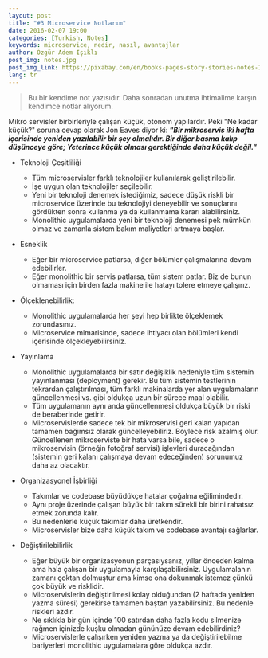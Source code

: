 ```yaml
---
layout: post
title: "#3 Microservice Notlarım"
date: 2016-02-07 19:00
categories: [Turkish, Notes]
keywords: microservice, nedir, nasıl, avantajlar
author: Özgür Adem Işıklı
post_img: notes.jpg
post_img_link: https://pixabay.com/en/books-pages-story-stories-notes-1245690
lang: tr
---
```


> Bu bir kendime not yazısıdır. Daha sonradan unutma ihtimalime karşın kendimce notlar alıyorum.

Mikro servisler birbirleriyle çalışan küçük, otonom yapılardır. Peki "Ne kadar küçük?" soruna cevap olarak Jon Eaves diyor ki: **_"Bir mikroservis iki hafta içerisinde yeniden yazılabilir bir şey olmalıdır. Bir diğer basma kalıp düşünceye göre; Yeterince küçük olması gerektiğinde daha küçük değil."_**

- Teknoloji Çeşitliliği

  - Tüm microservisler farklı teknolojiler kullanılarak geliştirilebilir.
  - İşe uygun olan teknolojiler seçilebilir.
  - Yeni bir teknoloji denemek istediğimiz, sadece düşük riskli bir microservice üzerinde bu teknolojiyi deneyebilir ve sonuçlarını gördükten sonra kullanma ya da kullanmama kararı alabilirsiniz.
  - Monolithic uygulamalarda yeni bir teknoloji denemesi pek mümkün olmaz ve zamanla sistem bakım maliyetleri artmaya başlar.

- Esneklik

  - Eğer bir microservice patlarsa, diğer bölümler çalışmalarına devam edebilirler.
  - Eğer monolithic bir servis patlarsa, tüm sistem patlar. Biz de bunun olmaması için birden fazla makine ile hatayı tolere etmeye çalışırız.

- Ölçeklenebilirlik:

  - Monolithic uygulamalarda her şeyi hep birlikte ölçeklemek zorundasınız.
  - Microservice mimarisinde, sadece ihtiyacı olan bölümleri kendi içerisinde ölçekleyebilirsiniz.

- Yayınlama

  - Monolithic uygulamalarda bir satır değişiklik nedeniyle tüm sistemin yayınlanması (deployment) gerekir. Bu tüm sistemin testlerinin tekrardan çalıştırılması, tüm farklı makinalarda yer alan uygulamaların güncellenmesi vs. gibi oldukça uzun bir sürece maal olabilir.
  - Tüm uygulamanın aynı anda güncellenmesi oldukça büyük bir riski de beraberinde getirir.
  - Microservislerde sadece tek bir mikroservisi geri kalan yapıdan tamamen bağımsız olarak güncelleyebiliriz. Böylece risk azalmış olur. Güncellenen mikroserviste bir hata varsa bile, sadece o mikroservisin (örneğin fotoğraf servisi) işlevleri duracağından (sistemin geri kalanı çalışmaya devam edeceğinden) sorunumuz daha az olacaktır.

- Organizasyonel İşbirliği

  - Takımlar ve codebase büyüdükçe hatalar çoğalma eğilimindedir.
  - Aynı proje üzerinde çalışan büyük bir takım sürekli bir birini rahatsız etmek zorunda kalır.
  - Bu nedenlerle küçük takımlar daha üretkendir.
  - Microservisler bize daha küçük takım ve codebase avantajı sağlarlar.

- Değiştirilebilirlik
  - Eğer büyük bir organizasyonun parçasıysanız, yıllar önceden kalma ama hala çalışan bir uygulamayla karşılaşabilirsiniz. Uygulamalanın zamanı çoktan dolmuştur ama kimse ona dokunmak istemez çünkü çok büyük ve risklidir.
  - Microservislerin değiştirilmesi kolay olduğundan (2 haftada yeniden yazma süresi) gerekirse tamamen baştan yazabilirsiniz. Bu nedenle riskleri azdır.
  - Ne sıklıkla bir gün içinde 100 satırdan daha fazla kodu silmenize rağmen içinizde kuşku olmadan gününüze devam edebilirdiniz?
  - Microservislerle çalışırken yeniden yazma ya da değiştirilebilme bariyerleri monolithic uygulamalara göre oldukça azdır.
